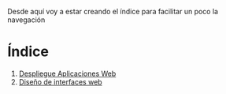 Desde aquí voy a estar creando el índice para facilitar un poco la navegación

# Índice

1. [Despliegue Aplicaciones Web](<Despliegue/README.md>)
2. [Diseño de interfaces web](<Diseño/README.md>)